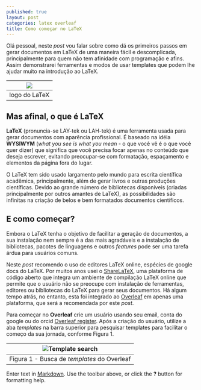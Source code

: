 ```yaml
---
published: true
layout: post
categories: latex overleaf
title: Como começar no LaTeX
---
```

Olá pessoal, neste _post_ vou falar sobre como dá os primeiros passos em gerar documentos em LaTeX de uma maneira fácil e descomplicada, principalmente para quem não tem afinidade com programação e afins. Assim demonstrarei ferramentas e modos de usar templates que podem lhe ajudar muito na introdução ao LaTeX.

| ![](https://miro.medium.com/max/1280/1*jZ6-zthg418clkertSnk8w.png) | 
|:------------:| 
| logo do LaTeX |

## Mas afinal, o que é LaTeX

**LaTeX** (pronuncia-se LAY-tek ou LAH-tek) é uma ferramenta usada para gerar documentos com aparência profissional. É baseado na idéia **WYSIWYM** (_what you see is what you mean_ - o que você vê é o que você quer dizer) que significa que você precisa focar apenas no conteúdo que deseja escrever, evitando preocupar-se com formatação, espaçamento e elementos da página fora do lugar.

O LaTeX tem sido usado largamento pelo mundo para escrita científica acadêmica, principalmente, além de gerar livros e outras produções científicas. Devido ao grande número de bibliotecas disponíveis (criadas principalmente por outros amantes de LaTeX), as possibilidades são infinitas na criação de belos e bem formatados documentos científicos.

## E como começar?

Embora o LaTeX tenha o objetivo de facilitar a geração de documentos, a sua instalação nem sempre é a das mais agradáveis e a instalação de bibliotecas, pacotes de linguagens e outros _features_ pode ser uma tarefa árdua para usuários comuns.

Neste _post_ recomendo o uso de editores LaTeX online, espécies de google docs do LaTeX. Por muitos anos usei o [ShareLaTeX](http://sharelatex.com/), uma plataforma de código aberto que integra um ambiente de compilação LaTeX online que permite que o usuário não se preocupe com instalação de ferramentas, editores ou bibliotecas do LaTeX para gerar seus documentos. Há algum tempo atrás, no entanto, esta foi integrado ao [Overleaf](http://overleaf.com/) em apenas uma plataforma, que será a recomendada por este _post_.

Para começar no **Overleaf** crie um usuário usando seu email, conta do google ou do orcid [Overleaf register](https://www.overleaf.com/register). Após a criação do usuário, utilize a aba _templates_ na barra superior para pesquisar templates para facilitar o começo da sua jornada, conforme Figura 1.

| ![Template search](https://user-images.githubusercontent.com/1641686/71539654-e8805d00-2915-11ea-9dc0-96a404b176e5.png) | 
|:------------:| 
| Figura 1 - Busca de _templates_ do Overleaf |

Enter text in [Markdown](http://daringfireball.net/projects/markdown/). Use the toolbar above, or click the **?** button for formatting help.
